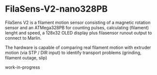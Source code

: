 # FilaSens-V2-nano328PB
 FilaSens V2  is a filament motion sensor consisting of a magnetic rotation sensor 
 and an ATMega328PB for counting pulses, calculating (filament) lenght and speed, 
 a 128x32 OLED display plus filasensor runout output to connect to Marlin.

 The hardware is capable of comparing real filament motion with extruder motion 
 (via STP / DIR input) to identify transport problems (grinding, filament outage, slip)

work-in-progress